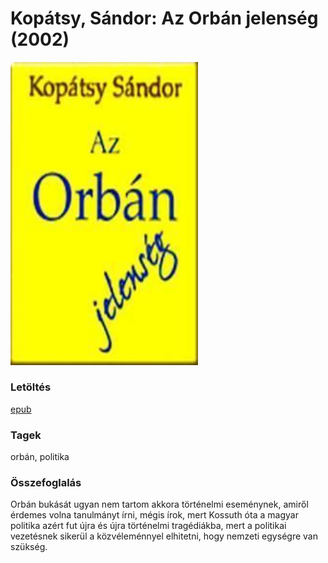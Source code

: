 # <a name="id_1645">Kopátsy, Sándor: Az Orbán jelenség (2002)</a>
<img src="https://github.com/BercziSandor/calibre_lib/raw/main/libs/main/Kopatsy%2C%20Sandor/Az%20Orban%20jelenseg%20%281645%29/cover.jpg" alt="cover" width="300"/>

### Letöltés
[epub](https://github.com/BercziSandor/calibre_lib/raw/main/libs/main/Kopatsy%2C%20Sandor/Az%20Orban%20jelenseg%20%281645%29/Az%20Orban%20jelenseg%20-%20Kopatsy%2C%20Sandor.epub)

### Tagek
orbán, politika

### Összefoglalás
<div>
<p>Orbán bukását ugyan nem tartom akkora történelmi eseménynek, amiről érdemes volna tanulmányt írni, mégis írok, mert Kossuth óta a magyar politika azért fut újra és újra történelmi tragédiákba, mert a politikai vezetésnek sikerül a közvéleménnyel elhitetni, hogy nemzeti egységre van szükség.</p></div>


